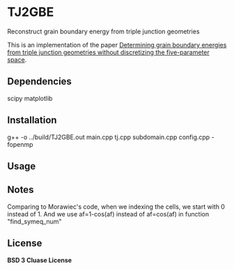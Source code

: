 # TJ2GBE
Reconstruct grain boundary energy from triple junction geometries

This is an implementation of the paper [Determining grain boundary energies from triple junction geometries without discretizing the five-parameter space](https://doi.org/10.1016/j.actamat.2018.12.022).

## Dependencies

scipy
matplotlib

## Installation
g++ -o ../build/TJ2GBE.out main.cpp tj.cpp subdomain.cpp config.cpp -fopenmp

## Usage

## Notes

Comparing to Morawiec's code, when we indexing the cells, we start with 0 instead of 1. And we use af=1-cos(af) instead of af=cos(af) in function "find\_symeq\_num"

## License
__BSD 3 Cluase License__
